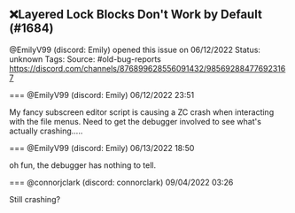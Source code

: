 ## ❌Layered Lock Blocks Don't Work by Default (#1684)
@EmilyV99 (discord: Emily) opened this issue on 06/12/2022
Status: unknown
Tags: 
Source: #old-bug-reports https://discord.com/channels/876899628556091432/985692884776923167


=== @EmilyV99 (discord: Emily) 06/12/2022 23:51

My fancy subscreen editor script is causing a ZC crash when interacting with the file menus. Need to get the debugger involved to see what's actually crashing.....

=== @EmilyV99 (discord: Emily) 06/13/2022 18:50

oh fun, the debugger has nothing to tell.

=== @connorjclark (discord: connorclark) 09/04/2022 03:26

Still crashing?
